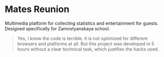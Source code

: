 # Mates Reunion
Multimedia platform for collecting statistics and entertainment for guests. Designed specifically for Zamostyanskaya school.
>Yes, I know the code is terrible. It is not optimized for different browsers and platforms at all. But this project was developed in 5 hours without a clear technical task, which justifies the hacks used.
